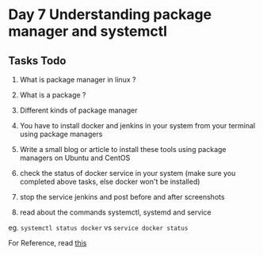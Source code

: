 # Day 7 Understanding package manager and systemctl


## Tasks Todo

1) What is package manager in linux ?

2) What is a package ?

3) Different kinds of package manager

4) You have to install docker and jenkins in your system from your terminal using package managers

5) Write a small blog or article to install these tools using package managers on Ubuntu and CentOS

6) check the status of docker service in your system (make sure you completed above tasks, else docker won't be installed)

7) stop the service jenkins and post before and after screenshots

8) read about the commands systemctl, systemd and service

eg. `systemctl status docker` vs `service docker status`

For Reference, read [this](https://www.howtogeek.com/devops/how-to-check-if-the-docker-daemon-or-a-container-is-running/#:~:text=Checking%20With%20Systemctl&text=Check%20what%27s%20displayed%20under%20%E2%80%9CActive,running%20sudo%20systemctl%20start%20docker%20.)

